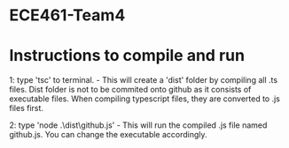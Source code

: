 # ECE461-Team4

# Instructions to compile and run
1: type 'tsc' to terminal.
    - This will create a 'dist' folder by compiling all .ts files. Dist folder
    is not to be commited onto github as it consists of executable files.
    When compiling typescript files, they are converted to .js files first.

2: type 'node .\dist\github.js'
    - This will run the compiled .js file named github.js. You can change the 
    executable accordingly.
